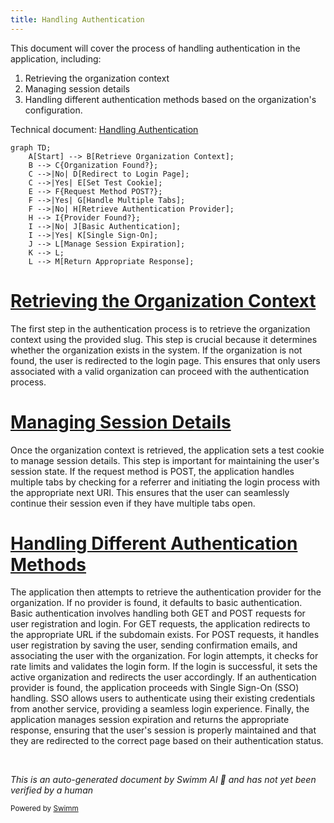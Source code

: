 ```yaml
---
title: Handling Authentication
---
```

This document will cover the process of handling authentication in the application, including:

1. Retrieving the organization context
2. Managing session details
3. Handling different authentication methods based on the organization's configuration.

Technical document: <SwmLink doc-title="Handling Authentication">[Handling Authentication](/.swm/handling-authentication.72u6auwl.sw.md)</SwmLink>

```mermaid
graph TD;
    A[Start] --> B[Retrieve Organization Context];
    B --> C{Organization Found?};
    C -->|No| D[Redirect to Login Page];
    C -->|Yes| E[Set Test Cookie];
    E --> F{Request Method POST?};
    F -->|Yes| G[Handle Multiple Tabs];
    F -->|No| H[Retrieve Authentication Provider];
    H --> I{Provider Found?};
    I -->|No| J[Basic Authentication];
    I -->|Yes| K[Single Sign-On];
    J --> L[Manage Session Expiration];
    K --> L;
    L --> M[Return Appropriate Response];
```

# [Retrieving the Organization Context](https://app.swimm.io/repos/Z2l0aHViJTNBJTNBc2VudHJ5LWRlbW8tMSUzQSUzQVN3aW1tLURlbW8=/docs/72u6auwl#retrieving-the-organization-context)

The first step in the authentication process is to retrieve the organization context using the provided slug. This step is crucial because it determines whether the organization exists in the system. If the organization is not found, the user is redirected to the login page. This ensures that only users associated with a valid organization can proceed with the authentication process.

# [Managing Session Details](https://app.swimm.io/repos/Z2l0aHViJTNBJTNBc2VudHJ5LWRlbW8tMSUzQSUzQVN3aW1tLURlbW8=/docs/72u6auwl#managing-session-details)

Once the organization context is retrieved, the application sets a test cookie to manage session details. This step is important for maintaining the user's session state. If the request method is POST, the application handles multiple tabs by checking for a referrer and initiating the login process with the appropriate next URI. This ensures that the user can seamlessly continue their session even if they have multiple tabs open.

# [Handling Different Authentication Methods](https://app.swimm.io/repos/Z2l0aHViJTNBJTNBc2VudHJ5LWRlbW8tMSUzQSUzQVN3aW1tLURlbW8=/docs/72u6auwl#handling-different-authentication-methods-based-on-the-organizations-configuration)

The application then attempts to retrieve the authentication provider for the organization. If no provider is found, it defaults to basic authentication. Basic authentication involves handling both GET and POST requests for user registration and login. For GET requests, the application redirects to the appropriate URL if the subdomain exists. For POST requests, it handles user registration by saving the user, sending confirmation emails, and associating the user with the organization. For login attempts, it checks for rate limits and validates the login form. If the login is successful, it sets the active organization and redirects the user accordingly. If an authentication provider is found, the application proceeds with Single Sign-On (SSO) handling. SSO allows users to authenticate using their existing credentials from another service, providing a seamless login experience. Finally, the application manages session expiration and returns the appropriate response, ensuring that the user's session is properly maintained and that they are redirected to the correct page based on their authentication status.

&nbsp;

*This is an auto-generated document by Swimm AI 🌊 and has not yet been verified by a human*

<SwmMeta version="3.0.0" repo-id="Z2l0aHViJTNBJTNBc2VudHJ5LWRlbW8tMSUzQSUzQVN3aW1tLURlbW8=" repo-name="sentry-demo-1" doc-type="product-flows"><sup>Powered by [Swimm](/)</sup></SwmMeta>
